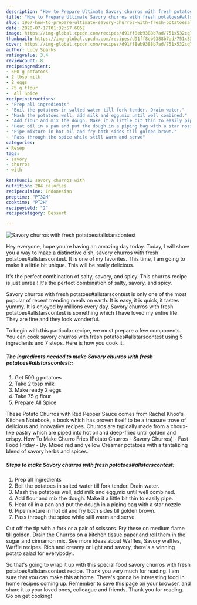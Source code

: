 ```yaml
---
description: "How to Prepare Ultimate Savory churros with fresh potatoes#allstarscontest"
title: "How to Prepare Ultimate Savory churros with fresh potatoes#allstarscontest"
slug: 1967-how-to-prepare-ultimate-savory-churros-with-fresh-potatoesallstarscontest
date: 2020-07-17T01:32:57.605Z
image: https://img-global.cpcdn.com/recipes/d91ff8eb9388b7ad/751x532cq70/savory-churros-with-fresh-potatoesallstarscontest-recipe-main-photo.jpg
thumbnail: https://img-global.cpcdn.com/recipes/d91ff8eb9388b7ad/751x532cq70/savory-churros-with-fresh-potatoesallstarscontest-recipe-main-photo.jpg
cover: https://img-global.cpcdn.com/recipes/d91ff8eb9388b7ad/751x532cq70/savory-churros-with-fresh-potatoesallstarscontest-recipe-main-photo.jpg
author: Lucy Sparks
ratingvalue: 3.4
reviewcount: 8
recipeingredient:
- 500 g potatoes
- 2 tbsp milk
- 2 eggs
- 75 g flour
-  All Spice
recipeinstructions:
- "Prep all ingredients"
- "Boil the potatoes in salted water till fork tender. Drain water."
- "Mash the potatoes well, add milk and egg,mix until well combined."
- "Add flour and mix the dough. Make it a little bit thin to easily pipe."
- "Heat oil in a pan and put the dough in a piping bag with a star nozzle"
- "Pipe mixture in hot oil and fry both sides till golden brown."
- "Pass through the spice while still warm and serve"
categories:
- Resep
tags:
- savory
- churros
- with

katakunci: savory churros with
nutrition: 204 calories
recipecuisine: Indonesian
preptime: "PT32M"
cooktime: "PT2H"
recipeyield: "2"
recipecategory: Dessert

---
```



![Savory churros with fresh potatoes#allstarscontest](https://img-global.cpcdn.com/recipes/d91ff8eb9388b7ad/751x532cq70/savory-churros-with-fresh-potatoesallstarscontest-recipe-main-photo.jpg)

Hey everyone, hope you're having an amazing day today. Today, I will show you a way to make a distinctive dish, savory churros with fresh potatoes#allstarscontest. It is one of my favorites. This time, I am going to make it a little bit unique. This will be really delicious.

It&#39;s the perfect combination of salty, savory, and spicy. This churros recipe is just unreal! It&#39;s the perfect combination of salty, savory, and spicy.

Savory churros with fresh potatoes#allstarscontest is only one of the most popular of recent trending meals on earth. It is easy, it is quick, it tastes yummy. It is enjoyed by millions every day. Savory churros with fresh potatoes#allstarscontest is something which I have loved my entire life. They are fine and they look wonderful.


To begin with this particular recipe, we must prepare a few components. You can cook savory churros with fresh potatoes#allstarscontest using 5 ingredients and 7 steps. Here is how you cook it.

##### The ingredients needed to make Savory churros with fresh potatoes#allstarscontest::

1. Get 500 g potatoes
1. Take 2 tbsp milk
1. Make ready 2 eggs
1. Take 75 g flour
1. Prepare  All Spice


These Potato Churros with Red Pepper Sauce comes from Rachel Khoo&#39;s Kitchen Notebook, a book which has proven itself to be a treasure trove of delicious and innovative recipes. Churros are typically made from a choux-like pastry which are piped into hot oil and deep-fried until golden and crispy. How To Make Churro Fries (Potato Churros - Savory Churros) - Fast Food Friday - By. Mixed red and yellow Creamer potatoes with a tantalizing blend of savory herbs and spices. 

##### Steps to make Savory churros with fresh potatoes#allstarscontest:

1. Prep all ingredients
1. Boil the potatoes in salted water till fork tender. Drain water.
1. Mash the potatoes well, add milk and egg,mix until well combined.
1. Add flour and mix the dough. Make it a little bit thin to easily pipe.
1. Heat oil in a pan and put the dough in a piping bag with a star nozzle
1. Pipe mixture in hot oil and fry both sides till golden brown.
1. Pass through the spice while still warm and serve


Cut off the tip with a fork or a pair of scissors. Fry these on medium flame till golden. Drain the Churros on a kitchen tissue paper,and roll them in the sugar and cinnamon mix. See more ideas about Waffles, Savory waffles, Waffle recipes. Rich and creamy or light and savory, there&#39;s a winning potato salad for everybody.. 

So that's going to wrap it up with this special food savory churros with fresh potatoes#allstarscontest recipe. Thank you very much for reading. I am sure that you can make this at home. There's gonna be interesting food in home recipes coming up. Remember to save this page on your browser, and share it to your loved ones, colleague and friends. Thank you for reading. Go on get cooking!

